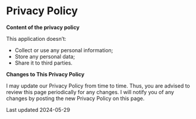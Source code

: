 # Privacy Policy

**Content of the privacy policy**

This application doesn’t:

-   Collect or use any personal information;
-   Store any personal data;
-   Share it to third parties.

**Changes to This Privacy Policy**

I may update our Privacy Policy from time to time. Thus, you are advised to review this page periodically for any changes. I will notify you of any changes by posting the new Privacy Policy on this page.

Last updated 2024-05-29